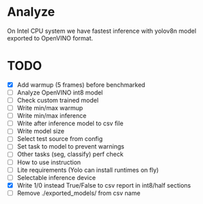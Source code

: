 # Analyze
On Intel CPU system we have fastest inference with yolov8n model exported to OpenVINO format.

# TODO

- [x] Add warmup (5 frames) before benchmarked
- [ ] Analyze OpenVINO int8 model
- [ ] Check custom trained model
- [ ] Write min/max warmup
- [ ] Write min/max inference
- [ ] Write after inference model to csv file
- [ ] Write model size
- [ ] Select test source from config
- [ ] Set task to model to prevent warnings
- [ ] Other tasks (seg, classify) perf check
- [ ] How to use instruction
- [ ] Lite requirements (Yolo can install runtimes on fly)
- [ ] Selectable inference device
- [x] Write 1/0 instead True/False to csv report in int8/half sections
- [ ] Remove ./exported_models/ from csv name
